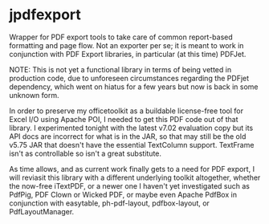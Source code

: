 # jpdfexport

Wrapper for PDF export tools to take care of common report-based formatting and page flow. Not an exporter per se; it is meant to work in conjunction with PDF Export libraries, in particular (at this time) PDFJet.

NOTE: This is not yet a functional library in terms of being vetted in production code, due to unforeseen circumstances regarding the PDFjet dependency, which went on hiatus for a few years but now is back in some unknown form.

In order to preserve my officetoolkit as a buildable license-free tool for Excel I/O using Apache POI, I needed to get this PDF code out of that library. I experimented tonight with the latest v7.02 evaluation copy but its API docs are incorrect for what is in the JAR, so that may still be the old v5.75 JAR that doesn't have the essential TextColumn support. TextFrame isn't as controllable so isn't a great substitute.

As time allows, and as current work finally gets to a need for PDF export, I will reviasit this library with a different underlying toolkit altogether, whether the now-free iTextPDF, or a newer one I haven't yet investigated such as PdfPig, PDF Clown or Wicked PDF, or maybe even Apache PdfBox in conjunction with easytable, ph-pdf-layout, pdfbox-layout, or PdfLayoutManager.
